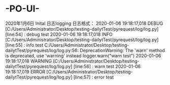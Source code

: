 # -PO-UI-
2020年1月6日 Inital 日志logging
日志格式：
2020-01-06 19:18:17,018 DEBUG [C:/Users/Administrator/Desktop/testing-dailytTest/pyrequest/log/log.py] [line:54]    : debug test
2020-01-06 19:18:17,018 INFO [C:/Users/Administrator/Desktop/testing-dailytTest/pyrequest/log/log.py] [line:55]    : info test
C:/Users/Administrator/Desktop/testing-dailytTest/pyrequest/log/log.py:56: DeprecationWarning: The 'warn' method is deprecated, use 'warning' instead
  logger.warn("warn test")
2020-01-06 19:18:17,018 WARNING [C:/Users/Administrator/Desktop/testing-dailytTest/pyrequest/log/log.py] [line:56]    : warn test
2020-01-06 19:18:17,019 ERROR [C:/Users/Administrator/Desktop/testing-dailytTest/pyrequest/log/log.py] [line:57]    : error test
